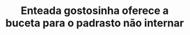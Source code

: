 ---
layout: post
title: Enteada gostosinha oferece a buceta para o padrasto não internar
thumb: enteada-gostosinha-oferece-a-buceta-para-o-padrasto-nao-internar
duration: "11:59"
permalink: /:title
video: https://www.xvideos.com/embedframe/57834033
categories: filha, filho, legendado, enteada, porno-com-legenda, porno-legendado, legandado-porno
---